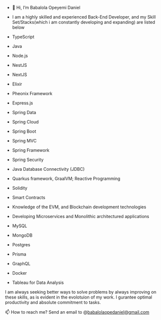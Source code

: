 - 👋 Hi, I’m Babalola Opeyemi Daniel
- I am a highly skilled and experienced Back-End Developer, and my Skill Set/Stacks(which i am constantly developing and expanding) are listed below

- TypeScript
- Java
- Node.js
- NestJS
- NextJS
- Elixir
- Pheonix Framework
- Express.js
- Spring Data
- Spring Cloud
- Spring Boot
- Spring MVC
- Spring Framework
- Spring Security
- Java Database Connectivity (JDBC)
- Quarkus framework, GraalVM; Reactive Programming
- Solidity
- Smart Contracts
- Knowledge of the EVM, and Blockchain development technologies
- Developing Microservices and Monolithic architectured applications
- MySQL
- MongoDB
- Postgres
- Prisma
- GraphQL
- Docker
- Tableau for Data Analysis


I am always seeking better ways to solve problems by always improving on these skills, as is evident in the evolotuion of my work. I gurantee optimal productivity and absolute commitment to tasks.

📫 How to reach me? Send an email to @babalolaopedaniel@gmail.com

<!---
BabalolaBrainiac/BabalolaBrainiac is a ✨ special ✨ repository because its `README.md` (this file) appears on your GitHub profile.
You can click the Preview link to take a look at your changes.
--->
